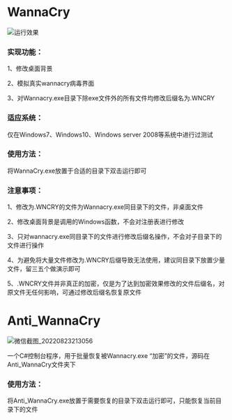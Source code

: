 # WannaCry

![运行效果](https://user-images.githubusercontent.com/46400438/185957528-206dfb47-1397-40bf-ac7b-5686fb693835.gif)


### 实现功能：
1、修改桌面背景

2、模拟真实wannacry病毒界面

3、对Wannacry.exe目录下除exe文件外的所有文件均修改后缀名为.WNCRY


### 适应系统：
仅在Windows7、Windows10、Windows server 2008等系统中进行过测试


### 使用方法：
将WannaCry.exe放置于合适的目录下双击运行即可


### 注意事项：
1、修改为.WNCRY的文件为Wannacry.exe同目录下的文件，非桌面文件

2、修改桌面背景是调用的Windows函数，不会对注册表进行修改

3、只对wannacry.exe同目录下的文件进行修改后缀名操作，不会对子目录下的文件进行操作

4、为避免将大量文件修改为.WNCRY后缀导致无法使用，建议同目录下放置少量文件，留三五个做演示即可

5、.WNCRY文件并非真正的加密，仅是为了达到加密效果修改的文件后缀名，对原文件无任何影响，可通过修改后缀名恢复原文件

# Anti_WannaCry
![微信截图_20220823213056](https://user-images.githubusercontent.com/46400438/186171652-be3a0f0d-7bc9-41a4-9c48-0ac8a809415e.png)

一个C#控制台程序，用于批量恢复被Wannacry.exe “加密”的文件，源码在Anti_WannaCry文件夹下

### 使用方法：
将Anti_WannaCry.exe放置于需要恢复的目录下双击运行即可，只能恢复当前目录下的文件
